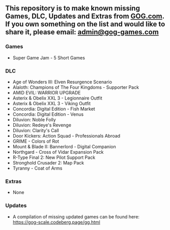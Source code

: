 ## This repository is to make known missing Games, DLC, Updates and Extras from [GOG.com](https://www.gog.com/). If you own something on the list and would like to share it, please email: [admin@gog-games.com](mailto:admin@gog-games.com)

### Games
- Super Game Jam - 5 Short Games

### DLC
- Age of Wonders III: Elven Resurgence Scenario
- Alaloth: Champions of The Four Kingdoms - Supporter Pack
- AMID EVIL: WARRIOR UPGRADE
- Asterix & Obelix XXL 3 - Legionnaire Outfit
- Asterix & Obelix XXL 3 - Viking Outfit
- Concordia: Digital Edition - Fish Market
- Concordia: Digital Edition - Venus
- Diluvion: Noble Folly
- Diluvion: Redeye's Revenge
- Diluvion: Clarity's Call
- Door Kickers: Action Squad - Professionals Abroad
- GRIME - Colors of Rot
- Mount & Blade II: Bannerlord - Digital Companion
- Northgard - Cross of Vidar Expansion Pack
- R-Type Final 2: New Pilot Support Pack
- Stronghold Crusader 2: Map Pack
- Tyranny - Coat of Arms

### Extras
- None

### Updates
- A compilation of missing updated games can be found here: https://gog-scale.codeberg.page/gg.html
